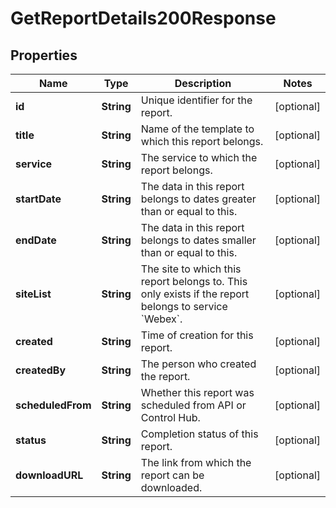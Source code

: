 

# GetReportDetails200Response


## Properties

| Name | Type | Description | Notes |
|------------ | ------------- | ------------- | -------------|
|**id** | **String** | Unique identifier for the report. |  [optional] |
|**title** | **String** | Name of the template to which this report belongs. |  [optional] |
|**service** | **String** | The service to which the report belongs. |  [optional] |
|**startDate** | **String** | The data in this report belongs to dates greater than or equal to this. |  [optional] |
|**endDate** | **String** | The data in this report belongs to dates smaller than or equal to this. |  [optional] |
|**siteList** | **String** | The site to which this report belongs to. This only exists if the report belongs to service &#x60;Webex&#x60;. |  [optional] |
|**created** | **String** | Time of creation for this report. |  [optional] |
|**createdBy** | **String** | The person who created the report. |  [optional] |
|**scheduledFrom** | **String** | Whether this report was scheduled from API or Control Hub. |  [optional] |
|**status** | **String** | Completion status of this report. |  [optional] |
|**downloadURL** | **String** | The link from which the report can be downloaded. |  [optional] |



